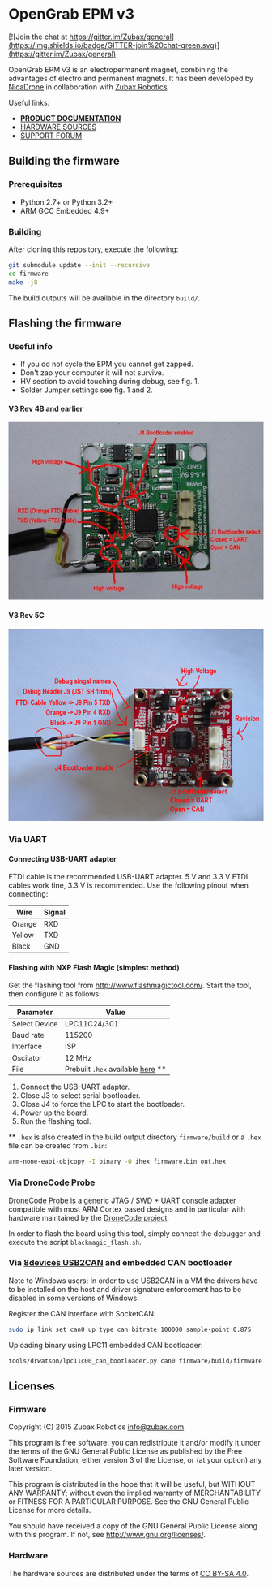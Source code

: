 OpenGrab EPM v3
===============

[![Join the chat at https://gitter.im/Zubax/general](https://img.shields.io/badge/GITTER-join%20chat-green.svg)](https://gitter.im/Zubax/general)

OpenGrab EPM v3 is an electropermanent magnet, combining the advantages of electro and permanent magnets.
It has been developed by [NicaDrone](http://nicadrone.com) in collaboration with [Zubax Robotics](http://zubax.com).

Useful links:

* [**PRODUCT DOCUMENTATION**](http://docs.zubax.com/opengrab_epm_v3)
* [HARDWARE SOURCES](https://tools.upverter.com/eda/#designId=1dada3422c772add)
* [SUPPORT FORUM](http://productforums.zubax.com)

## Building the firmware

### Prerequisites

* Python 2.7+ or Python 3.2+
* ARM GCC Embedded 4.9+

### Building

After cloning this repository, execute the following:

```bash
git submodule update --init --recursive
cd firmware
make -j8
```

The build outputs will be available in the directory `build/`.

## Flashing the firmware

### Useful info

* If you do not cycle the EPM you cannot get zapped.
* Don't zap your computer it will not survive.
* HV section to avoid touching during debug, see fig. 1.
* Solder Jumper settings see fig. 1 and 2.

#### V3 Rev 4B and earlier
![Figure 1](annotation.jpg "Figure 1")

#### V3 Rev 5C
![Figure 1](annotationR5C.jpg "Figure 1")

### Via UART

#### Connecting USB-UART adapter

FTDI cable is the recommended USB-UART adapter.
5 V and 3.3 V FTDI cables work fine, 3.3 V is recommended.
Use the following pinout when connecting:

Wire    | Signal
--------|--------
Orange  | RXD
Yellow  | TXD
Black   | GND

#### Flashing with NXP Flash Magic (simplest method)

Get the flashing tool from <http://www.flashmagictool.com/>.
Start the tool, then configure it as follows:

Parameter       | Value
----------------|------------------------------------
Select Device   | LPC11C24/301
Baud rate       | 115200
Interface       | ISP
Oscilator       | 12 MHz
File            | Prebuilt `.hex` available [here](https://files.zubax.com/products/com.zubax.opengrab_epm_v3/) **

1. Connect the USB-UART adapter.
2. Close J3 to select serial bootloader.
3. Close J4 to force the LPC to start the bootloader.
4. Power up the board.
5. Run the flashing tool.

** `.hex` is also created in the build output directory `firmware/build` or a `.hex` file can be created from `.bin`:

```bash
arm-none-eabi-objcopy -I binary -O ihex firmware.bin out.hex
```

### Via DroneCode Probe

[DroneCode Probe](https://docs.zubax.com/dronecode_probe) is a generic JTAG / SWD + UART console adapter
compatible with most ARM Cortex based designs and in particular with hardware maintained by the
[DroneCode project](http://dronecode.org).

In order to flash the board using this tool, simply connect the debugger and execute the script
`blackmagic_flash.sh`.

### Via [8devices USB2CAN](http://www.8devices.com/usb2can) and embedded CAN bootloader

Note to Windows users: In order to use USB2CAN in a VM the drivers have to be installed on the host and driver
signature enforcement has to be disabled in some versions of Windows.

Register the CAN interface with SocketCAN:

```bash
sudo ip link set can0 up type can bitrate 100000 sample-point 0.875
```

Uploading binary using LPC11 embedded CAN bootloader:

```bash
tools/drwatson/lpc11c00_can_bootloader.py can0 firmware/build/firmware.bin
```

## Licenses

### Firmware

Copyright (C) 2015  Zubax Robotics <info@zubax.com>

This program is free software: you can redistribute it and/or modify
it under the terms of the GNU General Public License as published by
the Free Software Foundation, either version 3 of the License, or
(at your option) any later version.

This program is distributed in the hope that it will be useful,
but WITHOUT ANY WARRANTY; without even the implied warranty of
MERCHANTABILITY or FITNESS FOR A PARTICULAR PURPOSE.  See the
GNU General Public License for more details.

You should have received a copy of the GNU General Public License
along with this program.  If not, see <http://www.gnu.org/licenses/>.

### Hardware

The hardware sources are distributed under the terms of
[CC BY-SA 4.0](https://creativecommons.org/licenses/by-sa/4.0/).
